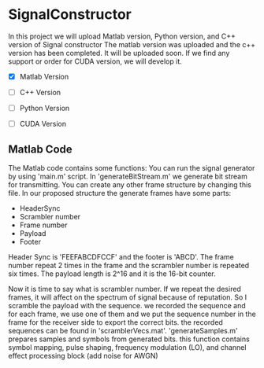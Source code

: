 # SignalConstructor

In this project we will upload Matlab version, Python version, and C++ version of Signal constructor
The matlab version was uploaded and the c++ version has been completed. It will be uploaded soon.
If we find any support or order for CUDA version, we will develop it.

- [x] Matlab Version
- [ ] C++ Version
- [ ] Python Version
- [ ] CUDA Version


## Matlab Code

The Matlab code contains some functions: You can run the signal generator by using 'main.m' script. In 'generateBitStream.m' we generate bit stream for transmitting. You can create any other frame structure by changing this file. In our proposed structure the generate frames have some parts:
  - HeaderSync
  - Scrambler number
  - Frame number
  - Payload
  - Footer
  
Header Sync is 'FEEFABCDFCCF' and the footer is 'ABCD'. The frame number repeat 2 times in the frame and the scrambler number is repeated six times. The payload length is 2^16 and it is the 16-bit counter.

Now it is time to say what is scrambler number. If we repeat the desired frames, it will affect on the spectrum of signal because of reputation. So I scramble the payload with the sequence. we recorded the sequence and for each frame, we use one of them and we put the sequence number in the frame for the receiver side to export the correct bits. the recorded sequences can be found in 'scramblerVecs.mat'. 
'generateSamples.m' prepares samples and symbols from generated bits.
this function contains symbol mapping, pulse shaping, frequency modulation (LO), and channel effect processing block (add noise for AWGN)

  
  
  
  
  
